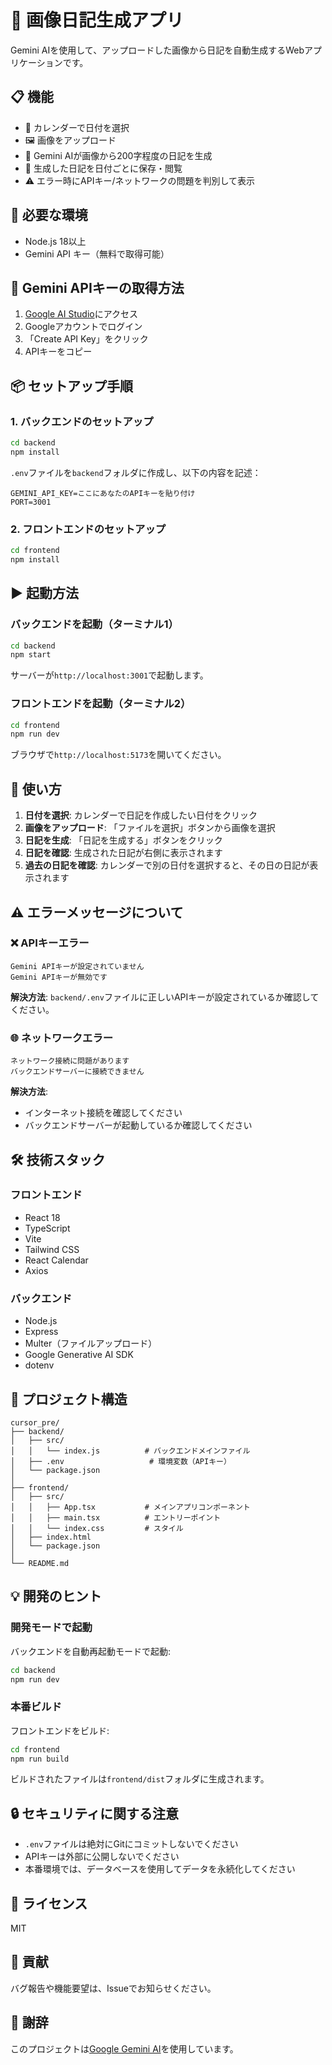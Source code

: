 # 📸 画像日記生成アプリ

Gemini AIを使用して、アップロードした画像から日記を自動生成するWebアプリケーションです。

## 📋 機能

- 📅 カレンダーで日付を選択
- 🖼️ 画像をアップロード
- 🤖 Gemini AIが画像から200字程度の日記を生成
- 💾 生成した日記を日付ごとに保存・閲覧
- ⚠️ エラー時にAPIキー/ネットワークの問題を判別して表示

## 🚀 必要な環境

- Node.js 18以上
- Gemini API キー（無料で取得可能）

## 🔑 Gemini APIキーの取得方法

1. [Google AI Studio](https://makersuite.google.com/app/apikey)にアクセス
2. Googleアカウントでログイン
3. 「Create API Key」をクリック
4. APIキーをコピー

## 📦 セットアップ手順

### 1. バックエンドのセットアップ

```bash
cd backend
npm install
```

`.env`ファイルを`backend`フォルダに作成し、以下の内容を記述：

```env
GEMINI_API_KEY=ここにあなたのAPIキーを貼り付け
PORT=3001
```

### 2. フロントエンドのセットアップ

```bash
cd frontend
npm install
```

## ▶️ 起動方法

### バックエンドを起動（ターミナル1）

```bash
cd backend
npm start
```

サーバーが`http://localhost:3001`で起動します。

### フロントエンドを起動（ターミナル2）

```bash
cd frontend
npm run dev
```

ブラウザで`http://localhost:5173`を開いてください。

## 📖 使い方

1. **日付を選択**: カレンダーで日記を作成したい日付をクリック
2. **画像をアップロード**: 「ファイルを選択」ボタンから画像を選択
3. **日記を生成**: 「日記を生成する」ボタンをクリック
4. **日記を確認**: 生成された日記が右側に表示されます
5. **過去の日記を確認**: カレンダーで別の日付を選択すると、その日の日記が表示されます

## ⚠️ エラーメッセージについて

### ❌ APIキーエラー

```
Gemini APIキーが設定されていません
Gemini APIキーが無効です
```

**解決方法**: `backend/.env`ファイルに正しいAPIキーが設定されているか確認してください。

### 🌐 ネットワークエラー

```
ネットワーク接続に問題があります
バックエンドサーバーに接続できません
```

**解決方法**: 
- インターネット接続を確認してください
- バックエンドサーバーが起動しているか確認してください

## 🛠️ 技術スタック

### フロントエンド
- React 18
- TypeScript
- Vite
- Tailwind CSS
- React Calendar
- Axios

### バックエンド
- Node.js
- Express
- Multer（ファイルアップロード）
- Google Generative AI SDK
- dotenv

## 📁 プロジェクト構造

```
cursor_pre/
├── backend/
│   ├── src/
│   │   └── index.js          # バックエンドメインファイル
│   ├── .env                   # 環境変数（APIキー）
│   └── package.json
│
├── frontend/
│   ├── src/
│   │   ├── App.tsx           # メインアプリコンポーネント
│   │   ├── main.tsx          # エントリーポイント
│   │   └── index.css         # スタイル
│   ├── index.html
│   └── package.json
│
└── README.md
```

## 💡 開発のヒント

### 開発モードで起動

バックエンドを自動再起動モードで起動:

```bash
cd backend
npm run dev
```

### 本番ビルド

フロントエンドをビルド:

```bash
cd frontend
npm run build
```

ビルドされたファイルは`frontend/dist`フォルダに生成されます。

## 🔒 セキュリティに関する注意

- `.env`ファイルは絶対にGitにコミットしないでください
- APIキーは外部に公開しないでください
- 本番環境では、データベースを使用してデータを永続化してください

## 📝 ライセンス

MIT

## 🤝 貢献

バグ報告や機能要望は、Issueでお知らせください。

## 🙏 謝辞

このプロジェクトは[Google Gemini AI](https://ai.google.dev/)を使用しています。

